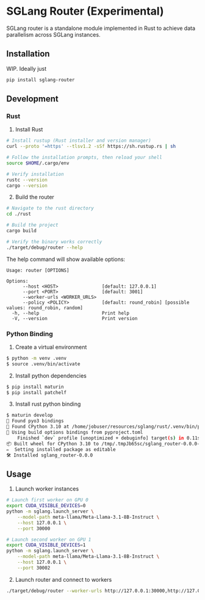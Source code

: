 # SGLang Router (Experimental)

SGLang router is a standalone module implemented in Rust to achieve data parallelism across SGLang instances.

## Installation

WIP. Ideally just

```bash
pip install sglang-router
```

## Development 

### Rust

1. Install Rust

```bash
# Install rustup (Rust installer and version manager)
curl --proto '=https' --tlsv1.2 -sSf https://sh.rustup.rs | sh

# Follow the installation prompts, then reload your shell
source $HOME/.cargo/env

# Verify installation
rustc --version
cargo --version
```

2. Build the router

```bash
# Navigate to the rust directory
cd ./rust

# Build the project
cargo build

# Verify the binary works correctly
./target/debug/router --help
```

The help command will show available options:
```
Usage: router [OPTIONS]

Options:
      --host <HOST>                [default: 127.0.0.1]
      --port <PORT>                [default: 3001]
      --worker-urls <WORKER_URLS>
      --policy <POLICY>            [default: round_robin] [possible values: round_robin, random]
  -h, --help                       Print help
  -V, --version                    Print version
```

### Python Binding

1. Create a virtual environment

```bash
$ python -m venv .venv
$ source .venv/bin/activate
```

2. Install python dependencies

```bash
$ pip install maturin
$ pip install patchelf
```

3. Install rust python binding

```bash
$ maturin develop
🔗 Found pyo3 bindings
🐍 Found CPython 3.10 at /home/jobuser/resources/sglang/rust/.venv/bin/python
📡 Using build options bindings from pyproject.toml
    Finished `dev` profile [unoptimized + debuginfo] target(s) in 0.11s
📦 Built wheel for CPython 3.10 to /tmp/.tmpJb65sc/sglang_router-0.0.0-cp310-cp310-linux_x86_64.whl
✏️  Setting installed package as editable
🛠 Installed sglang_router-0.0.0
```

## Usage

1. Launch worker instances
```bash
# Launch first worker on GPU 0
export CUDA_VISIBLE_DEVICES=0
python -m sglang.launch_server \
    --model-path meta-llama/Meta-Llama-3.1-8B-Instruct \
    --host 127.0.0.1 \
    --port 30000

# Launch second worker on GPU 1
export CUDA_VISIBLE_DEVICES=1
python -m sglang.launch_server \
    --model-path meta-llama/Meta-Llama-3.1-8B-Instruct \
    --host 127.0.0.1 \
    --port 30002
```

2. Launch router and connect to workers
```bash
./target/debug/router --worker-urls http://127.0.0.1:30000,http://127.0.0.1:30002
```